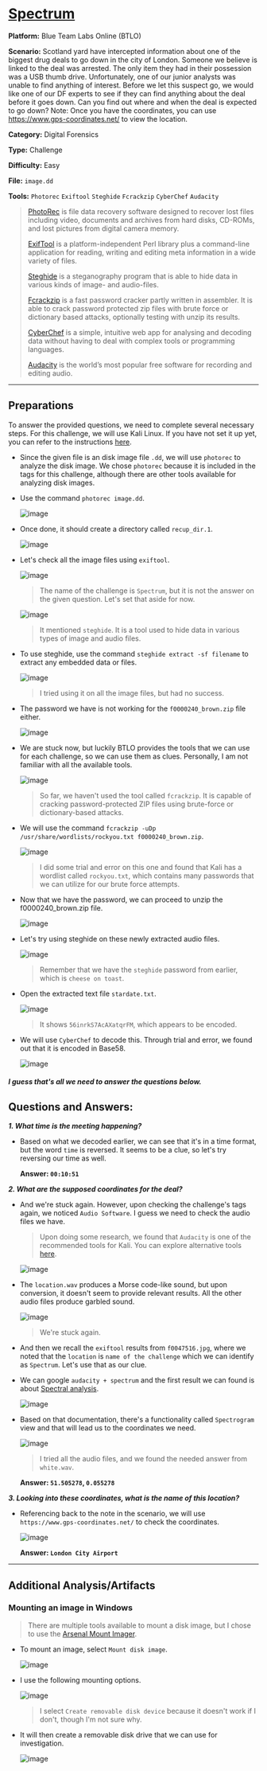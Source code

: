 # <a href="https://blueteamlabs.online/home/challenge/spectrum-d6ff2a32b9">Spectrum</a>

**Platform:** Blue Team Labs Online (BTLO)

**Scenario:** Scotland yard have intercepted information about one of the biggest drug deals to go down in the city of London. Someone we believe is linked to the deal was arrested. The only item they had in their possession was a USB thumb drive. Unfortunately, one of our junior analysts was unable to find anything of interest. Before we let this suspect go, we would like one of our DF experts to see if they can find anything about the deal before it goes down. Can you find out where and when the deal is expected to go down? Note: Once you have the coordinates, you can use https://www.gps-coordinates.net/ to view the location.

**Category:** Digital Forensics

**Type:** Challenge

**Difficulty:** Easy

**File:** `image.dd`

**Tools:** `Photorec` `Exiftool` `Steghide` `Fcrackzip` `CyberChef` `Audacity`

> [PhotoRec](https://www.cgsecurity.org/wiki/PhotoRec) is file data recovery software designed to recover lost files including video, documents and archives from hard disks, CD-ROMs, and lost pictures from     digital camera memory.
>
> [ExifTool](https://exiftool.org/) is a platform-independent Perl library plus a command-line application for reading, writing and editing meta information in a wide variety of files.
>
> [Steghide](https://steghide.sourceforge.net/) is a steganography program that is able to hide data in various kinds of image- and audio-files.
>
> [Fcrackzip](https://www.kali.org/tools/fcrackzip/) is a fast password cracker partly written in assembler. It is able to crack password protected zip files with brute force or dictionary based attacks, optionally testing with unzip its results.
>
> [CyberChef](https://cyberchef.org/) is a simple, intuitive web app for analysing and decoding data without having to deal with complex tools or programming languages.
>
> [Audacity](https://www.audacityteam.org/FAQ/) is the world’s most popular free software for recording and editing audio.

---
## **Preparations**

To answer the provided questions, we need to complete several necessary steps. For this challenge, we will use Kali Linux. If you have not set it up yet, you can refer to the instructions [here](https://github.com/mmhgwyjs/pentest-lab/blob/main/README.md).

- Since the given file is an disk image file `.dd`, we will use `photorec` to analyze the disk image. We chose `photorec` because it is included in the tags for this challenge, although there are other tools available for analyzing disk images.

- Use the command `photorec image.dd`. 

  ![image](https://github.com/mmhgwyjs/btlo/assets/159692853/3ffa4755-a788-4d98-9e59-1f2ab381a312)

- Once done, it should create a directory called `recup_dir.1`.

  ![image](https://github.com/mmhgwyjs/btlo/assets/159692853/e2c46d66-2736-4019-a937-ecc9a851df8d)

- Let's check all the image files using `exiftool`.

  ![image](https://github.com/mmhgwyjs/btlo/assets/159692853/a9efcc72-e0a5-42a1-8c07-ef942881ccab)

  > The name of the challenge is `Spectrum`, but it is not the answer on the given question. Let's set that aside for now.
  
  ![image](https://github.com/mmhgwyjs/btlo/assets/159692853/09b1e74f-8038-4e6c-a023-e7b28d3fd600)
 
  > It mentioned `steghide`. It is a tool used to hide data in various types of image and audio files.
  
 - To use steghide, use the command `steghide extract -sf filename` to extract any embedded data or files.

   ![image](https://github.com/mmhgwyjs/btlo/assets/159692853/b49f825e-5eb6-4e5c-972b-6e449dbcb847)

   > I tried using it on all the image files, but had no success.

- The password we have is not working for the `f0000240_brown.zip` file either.

  ![image](https://github.com/mmhgwyjs/btlo/assets/159692853/9e3feded-eae4-4882-b3b4-7ee2f5592fce)

- We are stuck now, but luckily BTLO provides the tools that we can use for each challenge, so we can use them as clues. Personally, I am not familiar with all the available tools.

  ![image](https://github.com/mmhgwyjs/btlo/assets/159692853/6a1a837a-d54e-4da2-9e4b-17f7638ed2c3)

  > So far, we haven't used the tool called `fcrackzip`. It is capable of cracking password-protected ZIP files using brute-force or dictionary-based attacks.
  
- We will use the command `fcrackzip -uDp /usr/share/wordlists/rockyou.txt f0000240_brown.zip`.

  ![image](https://github.com/mmhgwyjs/btlo/assets/159692853/e85deb3f-ba85-4aaf-ae4f-d864e37c9518)

  > I did some trial and error on this one and found that Kali has a wordlist called `rockyou.txt`, which contains many passwords that we can utilize for our brute force attempts.

- Now that we have the password, we can proceed to unzip the f0000240_brown.zip file.

  ![image](https://github.com/mmhgwyjs/btlo/assets/159692853/3cc68c27-27aa-4538-935d-5cf8ce54f5ed)

- Let's try using steghide on these newly extracted audio files.

  ![image](https://github.com/mmhgwyjs/btlo/assets/159692853/d8941b42-08f7-41f5-92a8-29b75eb2f15f)

  > Remember that we have the `steghide` password from earlier, which is `cheese on toast`.

- Open the extracted text file `stardate.txt`.

  ![image](https://github.com/mmhgwyjs/btlo/assets/159692853/dffc1b6e-b041-4d2c-93db-38ff9dafe264)

  > It shows `56inrkS7AcAXatqrFM`, which appears to be encoded.

- We will use `CyberChef` to decode this. Through trial and error, we found out that it is encoded in Base58.

  ![image](https://github.com/mmhgwyjs/btlo/assets/159692853/bbc72558-890c-407f-8f4b-4156106f9683)

#### ***I guess that's all we need to answer the questions below.***
  
## **Questions and Answers:**

***1. What time is the meeting happening?***

- Based on what we decoded earlier, we can see that it's in a time format, but the word `time` is reversed. It seems to be a clue, so let's try reversing our time as well.

  **Answer: `00:10:51`**

***2. What are the supposed coordinates for the deal?***

- And we're stuck again. However, upon checking the challenge's tags again, we noticed `Audio Software`. I guess we need to check the audio files we have.

  > Upon doing some research, we found that `Audacity` is one of the recommended tools for Kali. You can explore alternative tools [here](https://itsfoss.com/best-audio-editors-linux/).
  
  ![image](https://github.com/mmhgwyjs/btlo/assets/159692853/050fc3a6-ae3a-4a56-8568-435aa844fa85)

- The `location.wav` produces a Morse code-like sound, but upon conversion, it doesn't seem to provide relevant results. All the other audio files produce garbled sound.

  ![image](https://github.com/mmhgwyjs/btlo/assets/159692853/89cce454-23bb-431a-87b2-8d2113e676a9)

  > We're stuck again.
  
- And then we recall the `exiftool` results from `f0047516.jpg`, where we noted that the `location` is `name of the challenge` which we can identify as `Spectrum`. Let's use that as our clue.
  
- We can google `audacity + spectrum` and the first result we can found is about [Spectral analysis](https://support.audacityteam.org/audio-analysis/spectral-analysis).

  ![image](https://github.com/mmhgwyjs/btlo/assets/159692853/91c0802b-5f9a-4375-b409-a3a111d5e261)

- Based on that documentation, there's a functionality called `Spectrogram` view and that will lead us to the coordinates we need. 

  ![image](https://github.com/mmhgwyjs/btlo/assets/159692853/ffa522e1-f839-47b5-bcf5-4e52f74b0bd7)

  > I tried all the audio files, and we found the needed answer from `white.wav`.

  **Answer: `51.505278`, `0.055278`**

***3. Looking into these coordinates, what is the name of this location?***

- Referencing back to the note in the scenario, we will use `https://www.gps-coordinates.net/` to check the coordinates.

  ![image](https://github.com/mmhgwyjs/btlo/assets/159692853/14583718-6af7-4e8e-9230-83356f66835d)

  **Answer: `London City Airport`**

---

## **Additional Analysis/Artifacts**

### Mounting an image in Windows

> There are multiple tools available to mount a disk image, but I chose to use the [Arsenal Mount Imager](https://arsenalrecon.com/products/arsenal-image-mounter).

- To mount an image, select `Mount disk image`.
  
  ![image](https://github.com/mmhgwyjs/btlo/assets/159692853/3c90d1aa-af7a-40f8-b6f6-2b83f76ebe5b)

- I use the following mounting options.

  ![image](https://github.com/mmhgwyjs/btlo/assets/159692853/aa5262de-84df-44eb-8770-bf6ee248a871)

  > I select `Create removable disk device` because it doesn't work if I don't, though I'm not sure why.

 - It will then create a removable disk drive that we can use for investigation.

   ![image](https://github.com/mmhgwyjs/btlo/assets/159692853/25c3142c-c7a9-4c8a-ab13-e23b62f798a6)
 
